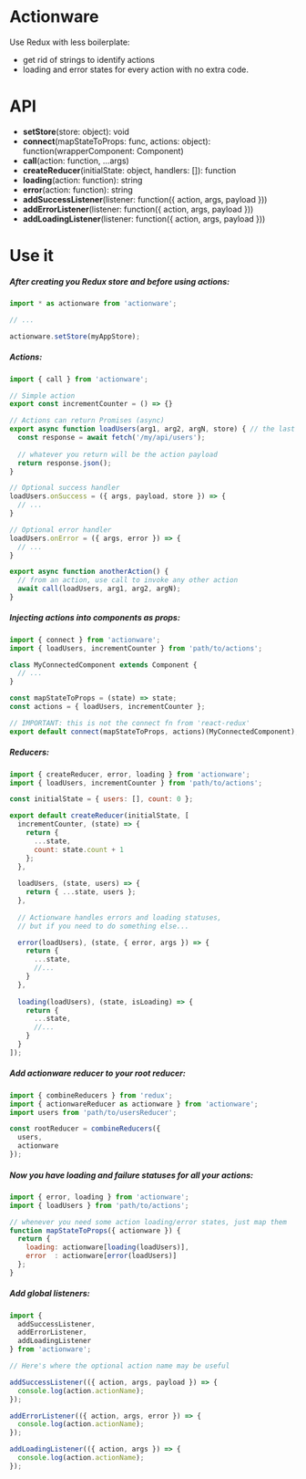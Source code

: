 # Actionware
Use Redux with less boilerplate:
- get rid of strings to identify actions
- loading and error states for every action with no extra code.

# API
- **setStore**(store: object): void
- **connect**(mapStateToProps: func, actions: object): function(wrapperComponent: Component)
- **call**(action: function, ...args)
- **createReducer**(initialState: object, handlers: []): function
- **loading**(action: function): string
- **error**(action: function): string
- **addSuccessListener**(listener: function({ action, args, payload }))
- **addErrorListener**(listener: function({ action, args, payload }))
- **addLoadingListener**(listener: function({ action, args, payload }))

# Use it

##### After creating you Redux store and before using actions:

```js
import * as actionware from 'actionware';

// ...

actionware.setStore(myAppStore);
```

##### Actions:
```js
import { call } from 'actionware';

// Simple action
export const incrementCounter = () => {}

// Actions can return Promises (async)
export async function loadUsers(arg1, arg2, argN, store) { // the last arg is always the store
  const response = await fetch('/my/api/users');
  
  // whatever you return will be the action payload 
  return response.json();   
}

// Optional success handler
loadUsers.onSuccess = ({ args, payload, store }) => {
  // ...
}

// Optional error handler
loadUsers.onError = ({ args, error }) => {
  // ...
}

export async function anotherAction() {
  // from an action, use call to invoke any other action 
  await call(loadUsers, arg1, arg2, argN);
}
```

##### Injecting actions into components as props:
```js
import { connect } from 'actionware';
import { loadUsers, incrementCounter } from 'path/to/actions';

class MyConnectedComponent extends Component {
  // ...
}

const mapStateToProps = (state) => state;
const actions = { loadUsers, incrementCounter };

// IMPORTANT: this is not the connect fn from 'react-redux'
export default connect(mapStateToProps, actions)(MyConnectedComponent);

```

##### Reducers:
```js
import { createReducer, error, loading } from 'actionware';
import { loadUsers, incrementCounter } from 'path/to/actions';

const initialState = { users: [], count: 0 };

export default createReducer(initialState, [
  incrementCounter, (state) => {
    return { 
      ...state, 
      count: state.count + 1
    };  
  },
  
  loadUsers, (state, users) => {
    return { ...state, users };
  },
  
  // Actionware handles errors and loading statuses,
  // but if you need to do something else...

  error(loadUsers), (state, { error, args }) => {
    return {
      ...state,
      //...
    }
  },
  
  loading(loadUsers), (state, isLoading) => {
    return {
      ...state,
      //...
    }
  }
]);
```

##### Add actionware reducer to your root reducer:
```js
import { combineReducers } from 'redux';
import { actionwareReducer as actionware } from 'actionware';
import users from 'path/to/usersReducer';

const rootReducer = combineReducers({
  users,
  actionware
});
```

##### Now you have loading and failure statuses for all your actions:
```js
import { error, loading } from 'actionware';
import { loadUsers } from 'path/to/actions';

// whenever you need some action loading/error states, just map them
function mapStateToProps({ actionware }) {
  return {
    loading: actionware[loading(loadUsers)],
    error  : actionware[error(loadUsers)]
  };
}
```

##### Add global listeners:
```js
import { 
  addSuccessListener, 
  addErrorListener, 
  addLoadingListener 
} from 'actionware';

// Here's where the optional action name may be useful

addSuccessListener(({ action, args, payload }) => {
  console.log(action.actionName);
});

addErrorListener(({ action, args, error }) => {
  console.log(action.actionName);
});

addLoadingListener(({ action, args }) => {
  console.log(action.actionName);
});
```
